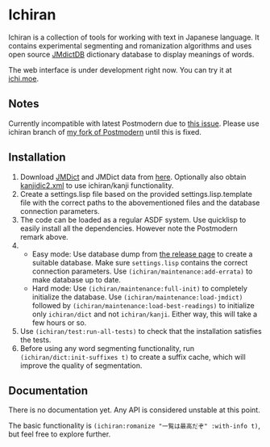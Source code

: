 # Ichiran

Ichiran is a collection of tools for working with text in Japanese language. It contains experimental segmenting and romanization algorithms and uses open source [JMdictDB](http://edrdg.org/~smg/) dictionary database to display meanings of words.

The web interface is under development right now. You can try it at [ichi.moe](http://ichi.moe).

## Notes

Currently incompatible with latest Postmodern due to [this issue](https://github.com/marijnh/Postmodern/issues/70). Please use ichiran branch of [my fork of Postmodern](https://github.com/tshatrov/Postmodern/tree/ichiran) until this is fixed. 

## Installation

1. Download [JMDict](ftp://ftp.monash.edu.au/pub/nihongo/JMdict.gz) and JMDict data from [here](http://edrdg.org/~smg/cgi-bin/hgweb-jmdictdb.cgi/file/9389981dcd33/pg/data?style=gitweb). Optionally also obtain [kanjidic2.xml](http://www.csse.monash.edu.au/~jwb/kanjidic2/kanjidic2.xml.gz) to use ichiran/kanji functionality.
2. Create a settings.lisp file based on the provided settings.lisp.template file with the correct paths to the abovementioned files and the database connection parameters.
3. The code can be loaded as a regular ASDF system. Use quicklisp to easily install all the dependencies. However note the Postmodern remark above.
4. 
   * Easy mode: Use database dump from [the release page](https://github.com/tshatrov/ichiran/releases) to create a suitable database. Make sure ```settings.lisp``` contains the correct connection parameters. Use ```(ichiran/maintenance:add-errata)``` to make database up to date.
   * Hard mode: Use ```(ichiran/maintenance:full-init)``` to completely initialize the database. Use ```(ichiran/maintenance:load-jmdict)``` followed by ```(ichiran/maintenance:load-best-readings)``` to initialize only `ichiran/dict` and not `ichiran/kanji`. Either way, this will take a few hours or so.
5. Use ```(ichiran/test:run-all-tests)``` to check that the installation satisfies the tests.
6. Before using any word segmenting functionality, run ```(ichiran/dict:init-suffixes t)``` to create a suffix cache, which will improve the quality of segmentation.

## Documentation

There is no documentation yet. Any API is considered unstable at this point.

The basic functionality is ```(ichiran:romanize "一覧は最高だぞ" :with-info t)```, but feel free to explore further.
